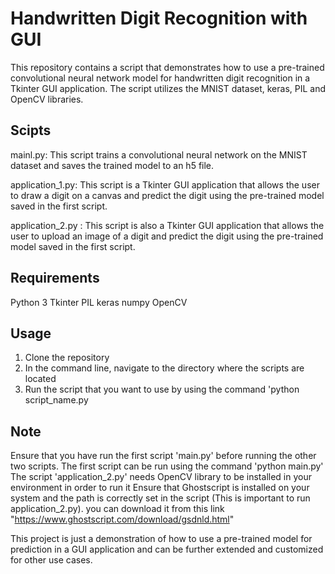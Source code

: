 # Handwritten Digit Recognition with GUI

This repository contains a script that demonstrates how to use a pre-trained convolutional neural network model for handwritten digit recognition in a Tkinter GUI application. The script utilizes the MNIST dataset, keras, PIL and OpenCV libraries.

## Scipts

mainl.py: This script trains a convolutional neural network on the MNIST dataset and saves the trained model to an h5 file.

application_1.py: This script is a Tkinter GUI application that allows the user to draw a digit on a canvas and predict the digit using the pre-trained model saved in the first script.

application_2.py : This script is also a Tkinter GUI application that allows the user to upload an image of a digit and predict the digit using the pre-trained model saved in the first script.

## Requirements

Python 3
Tkinter
PIL
keras
numpy
OpenCV

## Usage

1. Clone the repository
2. In the command line, navigate to the directory where the scripts are located
3. Run the script that you want to use by using the command 'python script_name.py


## Note

Ensure that you have run the first script 'main.py' before running the other two scripts.
The first script can be run using the command 'python main.py'
The script 'application_2.py' needs OpenCV library to be installed in your environment in order to run it
Ensure that Ghostscript is installed on your system and the path is correctly set in the script (This is important to run application_2.py).
you can download it from this link "https://www.ghostscript.com/download/gsdnld.html"


This project is just a demonstration of how to use a pre-trained model for prediction in a GUI application and can be further extended and customized for other use cases.



